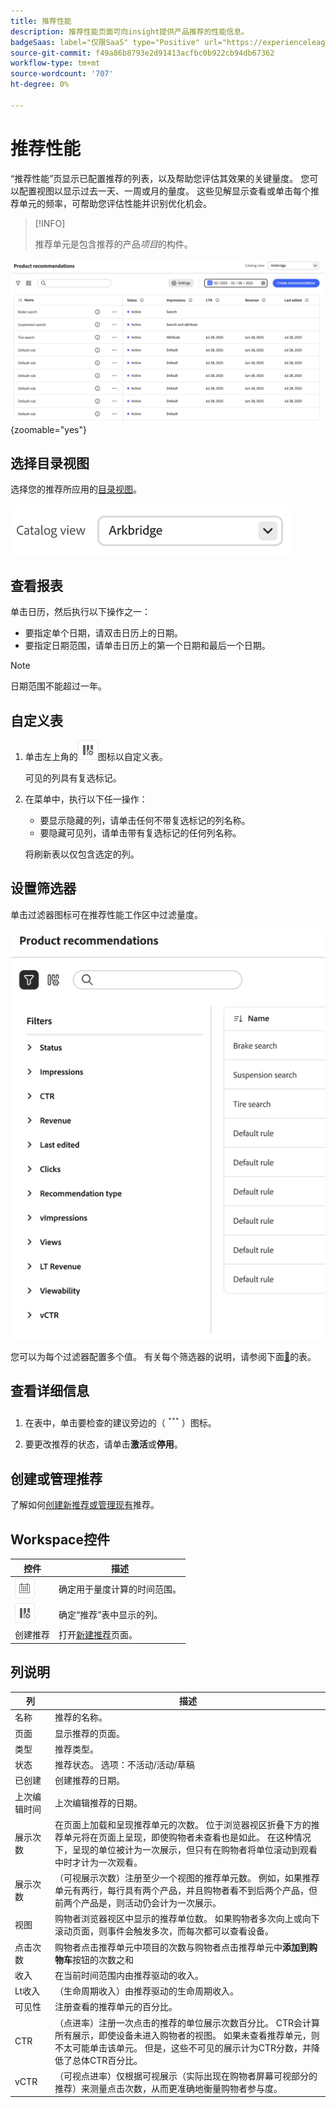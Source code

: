 ```yaml
---
title: 推荐性能
description: 推荐性能页面可向insight提供产品推荐的性能信息。
badgeSaas: label="仅限SaaS" type="Positive" url="https://experienceleague.adobe.com/en/docs/commerce/user-guides/product-solutions" tooltip="仅适用于Adobe Commerce as a Cloud Service和Adobe Commerce Optimizer项目(Adobe管理的SaaS基础架构)。"
source-git-commit: f49a86b8793e2d91413acfbc0b922cb94db67362
workflow-type: tm+mt
source-wordcount: '707'
ht-degree: 0%

---
```


# 推荐性能

“推荐性能”页显示已配置推荐的列表，以及帮助您评估其效果的关键量度。 您可以配置视图以显示过去一天、一周或月的量度。 这些见解显示查看或单击每个推荐单元的频率，可帮助您评估性能并识别优化机会。

>[!INFO]
>
>推荐单元是包含推荐的产品&#x200B;_项目_&#x200B;的构件。

![推荐性能](../assets/rec-performance.png){zoomable="yes"}

## 选择&#x200B;**目录视图**

选择您的推荐所应用的[目录视图](../setup/catalog-view.md)。

![目录视图](../assets/catalog-view.png)

## 查看报表

单击日历，然后执行以下操作之一：

- 要指定单个日期，请双击日历上的日期。
- 要指定日期范围，请单击日历上的第一个日期和最后一个日期。

>[!NOTE]
>
>日期范围不能超过一年。

## 自定义表

1. 单击左上角的![列选择器](../assets/icon-show-hide-columns.png)图标以自定义表。

   可见的列具有复选标记。

1. 在菜单中，执行以下任一操作：

   - 要显示隐藏的列，请单击任何不带复选标记的列名称。
   - 要隐藏可见列，请单击带有复选标记的任何列名称。

   将刷新表以仅包含选定的列。

## 设置筛选器

单击过滤器图标可在推荐性能工作区中过滤量度。

![筛选量度](../assets/rec-filters.png)

您可以为每个过滤器配置多个值。 有关每个筛选器的说明，请参阅下面[&#128279;](#column-descriptions)的表。

## 查看详细信息

1. 在表中，单击要检查的建议旁边的（![更多选择器](../assets/btn-more.png)）图标。

1. 要更改推荐的状态，请单击&#x200B;**激活**&#x200B;或&#x200B;**停用**。

## 创建或管理推荐

了解如何[创建新推荐或管理现有](../merchandising/recommendations/create.md)推荐。

## Workspace控件

| 控件 | 描述 |
|---|---|
| ![日历选择器](../assets/icon-calendar.png) | 确定用于量度计算的时间范围。 |
| ![列选择器](../assets/icon-show-hide-columns.png) | 确定“推荐”表中显示的列。 |
| 创建推荐 | 打开[新建推荐](../merchandising/recommendations/create.md)页面。 |

## 列说明

| 列 | 描述 |
|---|---|
| 名称 | 推荐的名称。 |
| 页面 | 显示推荐的页面。 |
| 类型 | 推荐类型。 |
| 状态 | 推荐状态。 选项：不活动/活动/草稿 |
| 已创建 | 创建推荐的日期。 |
| 上次编辑时间 | 上次编辑推荐的日期。 |
| 展示次数 | 在页面上加载和呈现推荐单元的次数。 位于浏览器视区折叠下方的推荐单元将在页面上呈现，即使购物者未查看也是如此。 在这种情况下，呈现的单位被计为一次展示，但只有在购物者将单位滚动到观看中时才计为一次观看。 |
| 展示次数 | （可视展示次数）注册至少一个视图的推荐单元数。 例如，如果推荐单元有两行，每行具有两个产品，并且购物者看不到后两个产品，但前两个产品是，则活动仍会计为一次展示。 |
| 视图 | 购物者浏览器视区中显示的推荐单位数。 如果购物者多次向上或向下滚动页面，则事件会触发多次，而每次都可以查看设备。 |
| 点击次数 | 购物者点击推荐单元中项目的次数与购物者点击推荐单元中&#x200B;**添加到购物车**&#x200B;按钮的次数之和 |
| 收入 | 在当前时间范围内由推荐驱动的收入。 |
| Lt收入 | （生命周期收入）由推荐驱动的生命周期收入。 |
| 可见性 | 注册查看的推荐单元的百分比。 |
| CTR | （点进率）注册一次点击的推荐的单位展示次数百分比。 CTR会计算所有展示，即使设备未进入购物者的视图。 如果未查看推荐单元，则不太可能单击该单元。 但是，这些不可见的展示计为CTR分数，并降低了总体CTR百分比。 |
| vCTR | （可视点进率）仅根据可视展示（实际出现在购物者屏幕可视部分的推荐）来测量点击次数，从而更准确地衡量购物者参与度。 |
